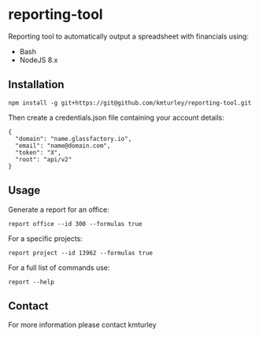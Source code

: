 # reporting-tool

Reporting tool to automatically output a spreadsheet with financials using:

* Bash
* NodeJS 8.x


## Installation

    npm install -g git+https://git@github.com/kmturley/reporting-tool.git

Then create a credentials.json file containing your account details:

    {
      "domain": "name.glassfactory.io",
      "email": "name@domain.com",
      "token": "X",
      "root": "api/v2"
    }


## Usage

Generate a report for an office:

    report office --id 300 --formulas true

For a specific projects:

    report project --id 13962 --formulas true

For a full list of commands use:

    report --help


## Contact

For more information please contact kmturley

